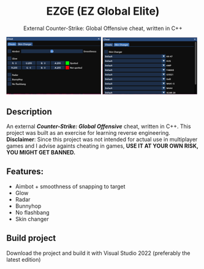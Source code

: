 <h1  align="center">
  EZGE (EZ Global Elite)
</h1>

<p align="center">External Counter-Strike: Global Offensive cheat, written in C++</p>

<span>
  <img  src="imgs/img1 (2).png" width=49%></img>
  <img  src="imgs/img2.png" width=49%></img> 
</span>

## Description

An external **_Counter-Strike: Global Offensive_** cheat, written in C++. This project was built as an exercise for learning reverse engineering.
<br>
**Disclaimer**: Since this project was not intended for actual use in multiplayer games and I advise againts cheating in games, **USE IT AT YOUR OWN RISK, YOU MIGHT GET BANNED.**

## Features:
- Aimbot + smoothness of snapping to target
- Glow
- Radar
- Bunnyhop
- No flashbang
- Skin changer

## Build project
Download the project and build it with Visual Studio 2022 (preferably the latest edition)
